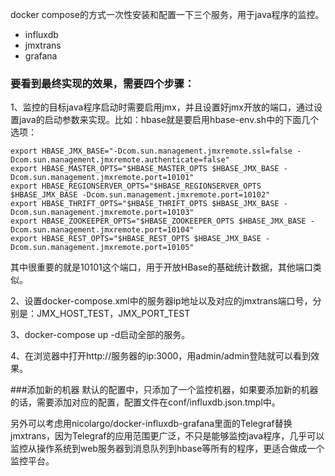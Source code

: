 docker compose的方式一次性安装和配置一下三个服务，用于java程序的监控。
  * influxdb 
  * jmxtrans 
  * grafana

### 要看到最终实现的效果，需要四个步骤：

1、监控的目标java程序启动时需要启用jmx，并且设置好jmx开放的端口，通过设置java的启动参数来实现。比如：hbase就是要启用hbase-env.sh中的下面几个选项：
    
    export HBASE_JMX_BASE="-Dcom.sun.management.jmxremote.ssl=false -Dcom.sun.management.jmxremote.authenticate=false"
    export HBASE_MASTER_OPTS="$HBASE_MASTER_OPTS $HBASE_JMX_BASE -Dcom.sun.management.jmxremote.port=10101"
    export HBASE_REGIONSERVER_OPTS="$HBASE_REGIONSERVER_OPTS $HBASE_JMX_BASE -Dcom.sun.management.jmxremote.port=10102"
    export HBASE_THRIFT_OPTS="$HBASE_THRIFT_OPTS $HBASE_JMX_BASE -Dcom.sun.management.jmxremote.port=10103"
    export HBASE_ZOOKEEPER_OPTS="$HBASE_ZOOKEEPER_OPTS $HBASE_JMX_BASE -Dcom.sun.management.jmxremote.port=10104"
    export HBASE_REST_OPTS="$HBASE_REST_OPTS $HBASE_JMX_BASE -Dcom.sun.management.jmxremote.port=10105"
  
  其中很重要的就是10101这个端口，用于开放HBase的基础统计数据，其他端口类似。
  
2、设置docker-compose.xml中的服务器ip地址以及对应的jmxtrans端口号，分别是：JMX_HOST_TEST，JMX_PORT_TEST

3、docker-compose up -d启动全部的服务。

4、在浏览器中打开http://服务器的ip:3000，用admin/admin登陆就可以看到效果。

###添加新的机器
 默认的配置中，只添加了一个监控机器，如果要添加新的机器的话，需要添加对应的配置，配置文件在conf/influxdb.json.tmpl中。
 
 
 另外可以考虑用nicolargo/docker-influxdb-grafana里面的Telegraf替换jmxtrans，因为Telegraf的应用范围更广泛，不只是能够监控java程序，几乎可以监控从操作系统到web服务器到消息队列到hbase等所有的程序，更适合做成一个监控平台。
